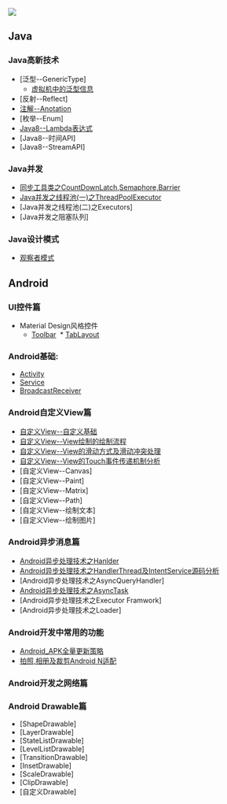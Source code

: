 ![](https://i.kinja-img.com/gawker-media/image/upload/s--fKCSXh1t--/c_scale,fl_progressive,q_80,w_800/gackoyrnmjd2i9mewj1d.jpg)

## Java
### Java高新技术
* [泛型--GenericType]
  * [虚拟机中的泛型信息](https://github.com/showdy/Android_Note/blob/master/showdy_note/java/%E5%8F%8D%E5%B0%84(%E4%BA%8C)%E4%B9%8B%E8%99%9A%E6%8B%9F%E6%9C%BA%E4%B8%AD%E6%B3%9B%E5%9E%8B%E7%B1%BB%E5%9E%8B%E4%BF%A1%E6%81%AF.md)
* [反射--Reflect]
* [注解--Anotation](https://github.com/showdy/Android_Note/blob/master/showdy_note/java/Annotation.md)
* [枚举--Enum]
* [Java8--Lambda表达式](https://github.com/showdy/Android_Note/blob/master/showdy_note/java/Lambda%E8%A1%A8%E8%BE%BE%E5%BC%8F.md)
* [Java8--时间API]
* [Java8--StreamAPI]

### Java并发
* [同步工具类之CountDownLatch,Semaphore,Barrier](https://github.com/showdy/Android_Note/blob/master/showdy_note/java/Java%E5%B9%B6%E5%8F%91%E4%B9%8B%E5%90%8C%E6%AD%A5%E5%B7%A5%E5%85%B7%E7%B1%BB.md)
* [Java并发之线程池(一)之ThreadPoolExecutor](https://github.com/showdy/Android_Note/blob/master/showdy_note/java/Java%E5%B9%B6%E5%8F%91%E5%A4%9A%E7%BA%BF%E7%A8%8B(%E4%B8%80)%E4%B9%8BThreadPoolExecutor.md)
* [Java并发之线程池(二)之Executors]
* [Java并发之阻塞队列]



### Java设计模式
* [观察者模式](https://github.com/showdy/Android_Note/blob/master/showdy_note/java/Java%E8%AE%BE%E8%AE%A1%E6%A8%A1%E5%BC%8F%E4%B9%8B%E8%A7%82%E5%AF%9F%E8%80%85%E6%A8%A1%E5%BC%8F.md)




## Android

### UI控件篇
* Material Design风格控件
  * [Toolbar](https://github.com/showdy/Android_Note/blob/master/showdy_note/android/material_design/toolbar%E8%AF%A6%E8%A7%A3.md)
  * [TabLayout](https://github.com/showdy/Android_Note/blob/master/showdy_note/android/material_design/Tablayout%E4%B9%8B%E8%87%AA%E5%AE%9A%E4%B9%89%E6%A0%B7%E5%BC%8F.md)
  
### Android基础:
* [Activity](https://github.com/showdy/Android_Note/blob/master/showdy_note/android/Android%E5%9B%9B%E5%A4%A7%E7%BB%84%E4%BB%B6%E4%B9%8BActivity.md)
* [Service](https://github.com/showdy/Android_Note/blob/master/showdy_note/android/Android%E5%9B%9B%E5%A4%A7%E7%BB%84%E4%BB%B6__Service.md)
* [BroadcastReceiver](https://github.com/showdy/Android_Note/blob/master/showdy_note/android/Android_BroadcastReceiver.md)

###  Android自定义View篇
* [自定义View--自定义基础](https://github.com/showdy/Android_Note/blob/master/showdy_note/android/view/%E8%87%AA%E5%AE%9A%E4%B9%89View%E5%9F%BA%E7%A1%80%E7%AF%87.md)
* [自定义View--View绘制的绘制流程](https://github.com/showdy/Android_Note/blob/master/showdy_note/android/view/%E8%87%AA%E5%AE%9A%E4%B9%89%E6%8E%A7%E4%BB%B6%E4%B9%8BView%E7%BB%98%E5%88%B6%E6%B5%81%E7%A8%8B.md)
* [自定义View--View的滑动方式及滑动冲突处理](https://github.com/showdy/Android_Note/blob/master/showdy_note/android/view/View%E7%9A%84%E6%BB%91%E5%8A%A8%E5%8F%8A%E5%86%B2%E7%AA%81%E5%A4%84%E7%90%86.md)
* [自定义View--View的Touch事件传递机制分析](https://github.com/showdy/Android_Note/blob/master/showdy_note/android/view/%E4%BA%8B%E4%BB%B6%E4%BC%A0%E9%80%92%E6%9C%BA%E5%88%B6%E5%88%86%E6%9E%90.md)
* [自定义View--Canvas]
* [自定义View--Paint]
* [自定义View--Matrix]
* [自定义View--Path]
* [自定义View--绘制文本]
* [自定义View--绘制图片]


### Android异步消息篇
* [Android异步处理技术之Hanlder](https://github.com/showdy/Android_Note/blob/master/showdy_note/android/strategy/android%E5%BC%82%E6%AD%A5%E5%A4%84%E7%90%86%E6%9C%BA%E5%88%B6%E4%B9%8BHandler.md)
* [Android异步处理技术之HandlerThread及IntentService源码分析](https://github.com/showdy/Android_Note/blob/master/showdy_note/android/strategy/Android%E5%BC%82%E6%AD%A5%E6%9C%BA%E5%88%B6%E4%B9%8BHandlerThread%E5%92%8CIntentService%E6%BA%90%E7%A0%81%E5%88%86%E6%9E%90.md)
* [Android异步处理技术之AsyncQueryHandler]
* [Android异步处理技术之AsyncTask](https://github.com/showdy/Android_Note/blob/master/showdy_note/android/AsyncTask%E4%BD%BF%E7%94%A8%E5%8F%8A%E6%BA%90%E7%A0%81%E5%88%86%E6%9E%90.md)
* [Android异步处理技术之Executor Framwork]
* [Android异步处理技术之Loader]


### Android开发中常用的功能
* [Android_APK全量更新策略](https://github.com/showdy/Android_Note/blob/master/showdy_note/android/strategy/apk%E6%9B%B4%E6%96%B0%E7%AD%96%E7%95%A5.md)
* [拍照,相册及裁剪Android N适配](https://github.com/showdy/Android_Note/blob/master/showdy_note/android/strategy/%E4%BD%BF%E7%94%A8%E7%B3%BB%E7%BB%9F%E7%9B%B8%E5%86%8C%E5%9B%BE%E7%89%87%E6%88%96%E6%8B%8D%E7%85%A7%E5%B9%B6%E8%A3%81%E5%89%AA%E4%B9%8BAndroid_N%E9%80%82%E9%85%8D.md)


### Android开发之网络篇



### Android Drawable篇
* [ShapeDrawable]
* [LayerDrawable]
* [StateListDrawable]
* [LevelListDrawable]
* [TransitionDrawable]
* [InsetDrawable]
* [ScaleDrawable]
* [ClipDrawable]
* [自定义Drawable]
